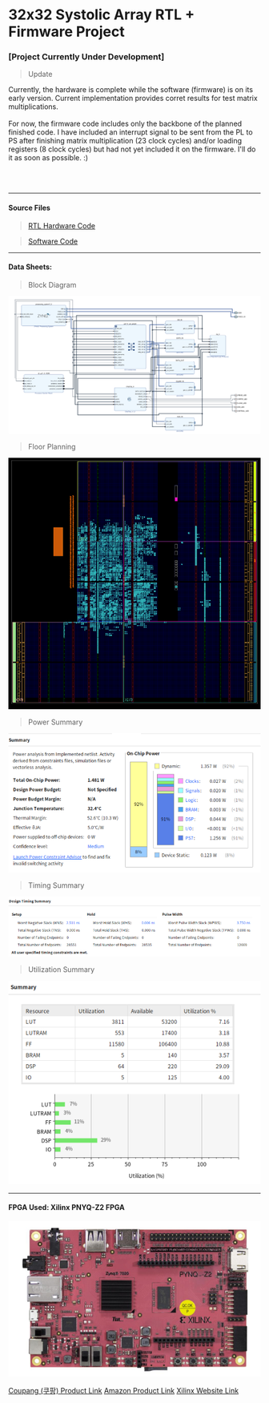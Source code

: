 <h1>32x32 Systolic Array RTL + Firmware Project</h1>

<h3>[Project Currently Under Development]</h3>

> Update

<p>
  Currently, the hardware is complete while the software (firmware) is on its early version. Current implementation
  provides corret results for test matrix multiplications. 
  <br><br>
  For now, the firmware code includes only the backbone of the planned finished code. I have included an interrupt 
  signal to be sent from the PL to PS after finishing matrix multiplication (23 clock cycles) and/or loading registers (8 clock cycles) but
  had not yet included it on the firmware. I'll do it as soon as possible. :)
</p>

<br><br>

---

<h4>Source Files</h4>

> [RTL Hardware Code](https://github.com/dsa-shua/32x32-SystolicArray/tree/main/systolic-array-hardware)

> [Software Code](https://github.com/dsa-shua/32x32-SystolicArray/tree/main/systolic-array-software)

---

  
<h4>
  Data Sheets:
</h4>

> Block Diagram
<p align="center">
  <img src="systolic-array-hardware/block-diagram.png">
</p>


> Floor Planning
<p align="center">
  <img src="systolic-array-hardware/floorplanning.png">
</p>


> Power Summary

<p align="center">
  <img src="systolic-array-hardware/power-summary.png">
</p>


> Timing Summary

<p align="center">
  <img src="systolic-array-hardware/timing-summary.png">
</p>


> Utilization Summary

<p align="center">
  <img src="systolic-array-hardware/utilization-summary.png">
</p>




---

<h4>
  FPGA Used: Xilinx PNYQ-Z2 FPGA 
</h4>

<p align="center">
  <img src="/pynq-fpga.png">
</p>

[Coupang (쿠팡) Product Link](https://www.coupang.com/vp/products/6695901022?itemId=15490388486&vendorItemId=82709739509&q=zynq&itemsCount=36&searchId=17f7af577cbd49099de4d26aae7b8046&rank=0&isAddedCart=)
[Amazon Product Link](https://www.amazon.com/Sparkle-Exclusive-Cortex-A9-Protection-Accessories/dp/B0C9HBJ5JB/ref=sr_1_13?crid=2CPY2OYQHVPN4&keywords=xilinx&qid=1707630187&sprefix=xili%2Caps%2C273&sr=8-13)
[Xilinx Website Link](https://www.xilinx.com/support/university/xup-boards/XUPPYNQ-Z2.html)
